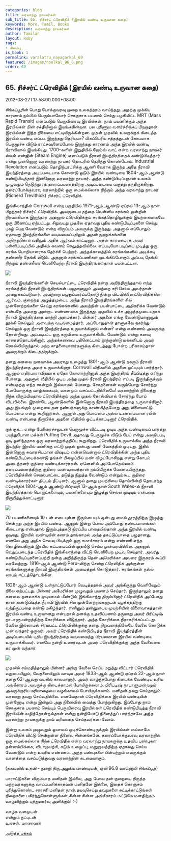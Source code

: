 ```yaml
---
categories: blog
title: வரலாற்று நாயகர்கள்
sub_title: 65. ரிச்சர்ட் ட்ரெவிதிக் (இரயில் வண்டி உருவான கதை)
keywords: More, Tamil, Books
description: வரலாற்று நாயகர்கள்
author: Tamilan
layout: Ruby
tags:
- சிலம்பு
is_book: 1
permalink: varalatru_nayagarkal_69
featured: /images/noolkal_96_6.png
order: 69
---
```



## 65. ரிச்சர்ட் ட்ரெவிதிக் (இரயில் வண்டி உருவான கதை)

2012-08-27T17:58:00.000+08:00

சிங்கப்பூரின் பொது போக்குவரவு முறை உலகத்தரம் வாய்ந்தது. அதற்கு முக்கிய காரணம் நம்மில் பெரும்பாலோர் சொகுசாக பயணம் செய்து பழகிவிட்ட MRT (Mass Rapid Transit) எனப்படும் பெருவிரைவு இரயில்கள். நாம் பயணிக்கும் அந்த இரயில்கள் மின் சக்தியினால் இயங்குகின்றன. பல பரிணாம வளர்ச்சிக்குப் பிறகுதான் இரயில்கள் இந்த நிலையை எட்டியிருக்கின்றன. முதன் முதலில் உலகுக்குக் கிடைத்த இரயில் வண்டி எப்படி இருந்தது தெரியுமா? மிகப்பெரிய சத்தத்துடன் கோபமாக பெருமூச்சு விடும் ராட்சஷனைப்போல் இருந்தது காரணம் அந்த இரயில் வண்டி நீராவியால் இயங்கியது. 1700-களின் இறுதியில் ஜேம்ஸ் வாட் என்ற வரலாற்று நாயகர் ஸ்டீம் என்ஜின் (Steam Engine) எனப்படும் நீராவி இயந்திரத்தைக் கண்டுபிடித்தார் என்று முன்னொரு வரலாற்று நாயகர் தொடரில் தெரிந்து கொண்டோம். Industrial Revolution எனப்படும் தொழிற்புரட்சிக்கு ஆணி வேராக இருந்த அதே நீராவி இயந்திரத்தை அடிப்படையாக கொண்டு ஓடும் இரயில் வண்டியை 1804-ஆம் ஆண்டு கண்டுபிடித்தார் இன்னொரு வரலாற்று நாயகர். அந்த கண்டுபிடிப்புதான் உலகம் முழுவதும் நெடுந்தூரத் தரைப்பயணத்திற்கு அடிப்படையை வகுத்து தந்திருக்கிறது. தரைப்போக்குவரவு வரலாற்றில் ஒரு மைல்கல்லாக நிற்கும் அந்த வரலாற்று நாயகர் (Richerd Trevithick) ரிச்சர்ட் ட்ரெவிதிக்.

இங்கிலாந்தின் Cornwall என்ற பகுதியில் 1971-ஆம் ஆண்டு ஏப்ரல் 13-ஆம் நாள் பிறந்தார் ரிச்சர்ட் ட்ரெவிதிக். அவருடைய தந்தை வெள்ளிய சுரங்கம் ஒன்றின் நிர்வாகியாக இருந்தார் அதனால் ட்ரெவிதிக்கும் சுரங்கத்தொழிலுக்கும் இயற்கையாகவே ஒரு பிணைப்பு ஏற்பட்டது. சிறுவயது முதலே ஏதாவது புதிய கண்டுபிடிப்புகளை செய்து புகழ் பெற வேண்டும் என்ற விருப்பம் அவருக்கு இருந்தது. அதனால் எப்போதும் ஏதாவது இயந்திரங்களை வடிவமைப்பதிலும் அதன் நுணுக்கங்களை அறிந்துகொள்வதிலும் அதிக ஆர்வம் காட்டினார். அதன் காரணமாக அவர் பள்ளிப்படிப்பில் அதிகம் கவனம் செலுத்தவில்லை. எப்படியோ படிப்பை முடித்து ஒரு சுரங்க பொறியாளராக தேர்ச்சி பெற்றார். அந்தக்காலத்தில் சுரங்கங்களில் அடிக்கடி தண்ணீர் தேங்கி விடும். அதனால் சுரங்கப்பணிகள் முடங்கிப்போகும் அப்படி தேங்கி நிற்கும் தண்ணீரை வெளியேற்ற நீராவி இயந்திரங்கள்தான் பயன்பட்டன.

![](http://3.bp.blogspot.com/-cdU-DsYhbvQ/UDnZ8ZNc8UI/AAAAAAAACJ8/8oIrZJrwDBQ/s320/Richard_Trevithick.jpg)

நீராவி இயந்திரங்களின் செயல்பாட்டை ட்ரெவிதிக் நன்கு அறிந்திருந்ததால் எந்த சுரங்கத்தில் நீராவி இயந்திரங்கள் பழுதானாலும் அவற்றை சரி செய்ய அவர்தான் அழைக்கப்படுவார். அவற்றை பழுதுப்பார்ப்பதோடு நின்று விடவில்லை ட்ரெவிதிக்கின் ஆர்வம், குறைந்த அழுத்தமுடைய அந்த நீராவி இயந்திரங்களிள் சில முன்னேற்றங்களை செய்து சுரங்கங்களில் அவற்றின் பயன்பாட்டை அதிகரிக்க வேண்டும் என்பதே அவரது அன்றாட எண்ணமாக இருந்தது. முதலில் உச்ச அழுத்தமுடையதாக நீராவி இயந்திரத்தை மாற்றி அமைத்தார். பின்னர் அதனை எங்கு வேண்டுமானாலும் தூக்கி செல்லும் அளவுக்கு வடிவமைத்தார். அப்போதுதான் தானாகவே நகர்ந்து செல்லும் ஒரு நீராவி இயந்திரத்தை உருவாக்கினால் என்ன? என்ற எண்ணம் அவருக்கு தோன்றியது. அப்படிபட்ட ஒரு கருவியை உருவாக்கிவிட வேண்டும் என்று கனவு காணத்தொடங்கினார். அந்தக்கனவை பதினெட்டாம் நூற்றாண்டு மக்களிடம் அவர் சொல்லியிருந்தால் மற்ற சாதனையாளர்களுக்கு கிடைத்தது போன்ற பரிகாசம்தான் அவருக்கும் கிடைத்திருக்கும்.

தனது கனவை நனவாக்க அயராது உழைத்து 1801-ஆம் ஆண்டு நகரும் நீராவி இயந்திரத்தை அவர் உருவாக்கினார். Cornwall வீதிகளில் அதனை ஓட்டியும் பார்த்தார். ஆனால் எதிர்பாராவிதமாக ஏதோ கோளாற்றினால் அந்த இயந்திரம் தீப்பிடித்து எரிந்து போனது. அதனால் வீதியில் ஓடிய அந்த முதல் நீராவி இயந்திரம் எப்படி இருந்திருக்கும் என்பதற்கு எந்த சான்றும் இல்லாமல் போனது. சோதனைகள் வரும்போது சோர்ந்து போவோருக்கு வாழ்க்கையும், வானமும் வசப்பட்டதில்லையே! வரலாற்றில் நிலைத்து நிற்க விரும்பியதால் ட்ரெவிதிக்கும் அந்த முதல் தோல்வியால் சோர்ந்து போய் விடவில்லை. இரண்டே ஆண்டுகளில் இன்னொரு நீராவி இயந்திரத்தை உருவாக்கினார். அது இயங்கும் முறையை தன நண்பர்களுக்கு காண்பித்தபோது அது விளையாட்டு பொம்மை என்று கூறினார்கள். ஆனால் அது பொம்மை அல்ல உண்மையான ரயில் வண்டி என்பதை நிரூபிக்க அதனை வீதியில் ஓட்டிக்காட்டினார் ட்ரெவிதிக்.

குக் குக்... என்று பேரிரைச்சலுடன் பெருமூச்சு விட்டபடி ஓடிய அந்த வண்டியைப் பார்த்து பயந்துபோன மக்கள் Puffing Devil அதாவது பெருமூச்சு விடும் பேய் என்று அலறியபடி ஓடி ஒளிந்ததாக ஒரு வரலாற்றுக்குறிப்பு கூறுகிறது. ட்ரெவிதிக் உருவாக்கிய அந்த நீராவி இயந்திர இரயில் மணிக்கு எட்டு முதல் ஒன்பது மணி வேகத்தில் ஓடியது. இதில் இன்னொரு சுவாரசியமான விஷயம் என்னவென்றால் ட்ரெவிதிக்கின் அந்த புதிய கண்டுபிடிப்பைக்கண்டு தங்கள் பிழைப்பில் மண் விழப்போகிறது என்று கோபம் அடைந்தனர் குதிரை வண்டிக்காரர்கள். ஏனெனில் அப்போதெல்லாம் தரைப்பயணத்திற்கு குதிரை வண்டியைத்தான் நம்பியிருக்க வேண்டியிருந்தது. ட்ரெவிதிக்கின் செயல்பாட்டை தடுத்து நிறுத்த வேண்டும் என்றும்கூட குதிரை வண்டிக்காரர்கள் திட்டம் தீட்டினர். ஆனால் தனது முயற்சியை தொய்வின்றி தொடர்ந்த ட்ரெவிதிக் 1804-ஆம் ஆண்டு பிப்ரவரி 13-ஆம் நாள் South Wales-ல் நீராவி இயந்திரத்தால் பொருட்களையும், பயணிகளையும் இழுத்து செல்ல முடியும் என்பதை நிரூபித்துக்காட்டினார்.

![](http://1.bp.blogspot.com/-XJ-ag8JDD5E/UDnaOcMw_0I/AAAAAAAACKE/w-SsnSpI5tw/s320/RichardTrevithick_SteamEngine_2.JPG)

70 பயணிகளையும் 10 டன் எடையுள்ள இரும்பையும் ஒன்பது மைல் தூரத்திற்கு இழுத்து சென்றது அந்த இரயில் வண்டி. ஆனால் இன்று போல் அப்போது தண்டவாளங்கள் கிடையாது என்பதால் இரும்புத்தகடு நிரப்பிய பாதையில்தான் அந்த இரயில் வண்டி ஓடியது. இரயில் வண்டியின் கணம் தாங்காமல் அந்த தகட்டுப்பாதை பழுதானது. எனவே அது அதிக செலவு பிடிக்கும் ஒரு சமாச்சாரம் என்று எண்ணி எந்த தொழிலபதிரும் இரயில் கட்டமைப்பில் முதலீடு செய்ய முன்வரவில்லை. அதனால் வெறுப்படைந்த ட்ரெவிதிக் இங்கிலாந்தை விட்டு வெளியேற முடிவு செய்தார். அவரது கண்டுபிடிப்புகளைப்பற்றி நன்கு அறிந்திருந்த தென் அமெரிக்கா அவரை இருகரம் கூப்பி வரவேற்றது. 1816-ஆம் ஆண்டு Peru-விற்கு சென்ற ட்ரெவிதிக் அங்குள்ள சுரங்கங்களுக்கு நீராவி இயந்திரங்கள் அமைத்துக் கொடுத்தார். சுரங்கங்கள் நல்ல லாபம் ஈட்டத்தொடங்கின.

1826-ஆம் ஆண்டு உள்நாட்டுப்போர் வெடித்ததால் அவர் அங்கிருந்து வெளியேறும் நிலை ஏற்பட்டது. பின்னர் அமேரிக்கா முழுவதும் பயணம் செய்தார். இருந்தாலும் தனது கனவை நனவாக்க முடியாமல் மீண்டும் இங்கிலாந்து திரும்பினார் ட்ரெவிதிக் அப்போது தான் கண்டுபிடித்த நீராவி இரயில் சில முன்னேற்றங்களுடன் புழக்கத்திற்கு வந்திருப்பதை கண்டு மகிழ்ந்தார். எனினும் தன்னுடைய முயற்சியின் விளைவாகத்தான் இரயில் வண்டி உருவானது என்பதால் தனக்கு உதவிப்பணம் தருமாறு அவர் பிரிட்டிஷ் நாடாளுமன்றத்திற்கு கோரிக்கை விடுத்தார். அந்த கோரிக்கை நிராகரிக்கப்பட்டது. வேலை இல்லாமல் சிரமபட்ட ட்ரெவிதிக்குக்கு தனது நிறுவனத்திலேயே வேலை கொடுக்க முன் வந்தார் ஒருவர். அவர் ட்ரெவிதிக் கண்டுபிடித்த நீராவி இயந்திரத்தின் அடிப்படையில் புதிய இயந்திரத்தை வடிவமைத்து பிரபலமான இரயில் வண்டியை உருவாக்கியவர். எனவே நன்றி உணர்வுடன் அவர் ட்ரெவிதிக்குக்கு அந்த வேலையை தர முன் வந்தார்.

![](http://2.bp.blogspot.com/-20_2uSCezQ4/UDnaa43k8TI/AAAAAAAACKM/eF8nvIyG__Y/s320/1291226976-20862-0.jpg)

முதலில் சம்மதித்தாலும் பின்னர் அங்கு வேலை செய்ய மறுத்து விட்டார் ட்ரெவிதிக். வறுமையிலும், வேதனையிலும் வாடிய அவர் 1833-ஆம் ஆண்டு ஏப்ரல் 22-ஆம் நாள் தனது 62-ஆவது வயதில் காலமானார். அவர் வாழ்ந்தபோது கிடைக்க வேண்டிய உரிய அங்கீகாரம் அவருக்கு கிடைக்காமல் போயிருக்கலாம். பிரிட்டிஷ் நாடாளுமன்றமும் அவருக்குரிய மரியாதையை வழங்காமல் போயிருக்கலாம். மனிதன் தவறு செய்தாலும் வரலாறு தவறு செய்வதில்லை. எனவேதான் ட்ரெவிதிக்கை இரயில் வண்டியின் முன்னோடி என்று இன்றும் அது நினைவில் வைத்து போற்றுகிறது. இப்போது நாம் சொகுசாக பயணம் செய்யும் பெருவிரைவு இரயில்கள் ட்ரெவிதிக் கண்டுபிடித்த நீராவி இரயிலின் வழித்தோன்றல்தான் என்று நன்றியோடு நினைத்துப் பார்த்தாலே அந்த வரலாற்று நாயகருக்கு நாம் மரியாதை செய்தவர்களாவோம்.

இன்று உலகம் முழுவதும் ஓயாமல் ஓடிக்கொண்டிருக்கும் இரயில்கள் எல்லாமே ட்ரெவிதிக் விட்டு சென்றுள்ள நினைவு சின்னங்களே. தரைப்போக்குவரவு வரலாற்றில் ஒரு மைல்கல்லாக நிற்க ட்ரெவிதிக் என்ற வரலாற்று நாயகருக்கு உதவிய பண்புகள் தன்னம்பிக்கை, விடாமுயற்சி, கடும் உழைப்பு, மனுகுலத்திற்கு ஏதாவது செய்ய வேண்டும் என்ற உயரிய எண்ணம். அந்த பண்புகளை பின்பற்றும் எவருக்கும் வானத்தை வசப்படுத்துவது வரலாற்றின் கடமையாகும்.

(தகவலில் உதவி - நன்றி திரு.அழகிய பாண்டியன், ஒலி 96.8 வானொலி சிங்கப்பூர்)

பாராட்டுகளை விரும்பாத மனிதன் இல்லை, அது போல தன் குறையை திருத்த மற்றவர்களுக்கு வாய்ப்பளிக்காதவன் மனிதனே இல்லை, இதைக் கொஞ்சம் புரிந்துகொண்ட சராசரி மனிதன் நான்.தயவுசெய்து தவறுகளை சுட்டிக்காட்டுங்கள் நிறைகளை பகிர்ந்துகொள்ளுங்கள்,சின்ன சின்ன அங்கீகாரம் மட்டுமே மனதிற்கும் வாழ்விற்கும் புத்துணர்வு அளிக்கும்! :-)

வாழ்க வளமுடன்  
என்றும் நட்புடன்  
உங்கள். மாணவன்

[அடுத்த பக்கம்](varalatru_nayagarkal_70)